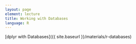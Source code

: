 ```yaml
---
layout: page
element: lecture
title: Working with Databases
language: R
---
```


[dplyr with Databases]({{ site.baseurl }}/materials/r-databases)
